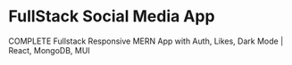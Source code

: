 # FullStack Social Media App

COMPLETE Fullstack Responsive MERN App with Auth, Likes, Dark Mode | React, MongoDB, MUI

